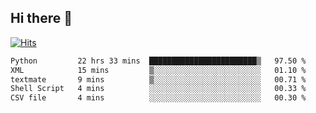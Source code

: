 ## Hi there 👋

<!--
**alihaqberdi/alihaqberdi** is a ✨ _special_ ✨ repository because its `README.md` (this file) appears on your GitHub profile.

Here are some ideas to get you started:

- 🔭 I’m currently working on ...
- 🌱 I’m currently learning ...
- 👯 I’m looking to collaborate on ...
- 🤔 I’m looking for help with ...
- 💬 Ask me about ...
- 📫 How to reach me: ...
- 😄 Pronouns: ...
- ⚡ Fun fact: ...
-->

[![Hits](https://hits.sh/github.com/alihaqberdi.svg)](https://hits.sh/github.com/alihaqberdi/)

<!--START_SECTION:waka-->

```txt
Python         22 hrs 33 mins  ████████████████████████▒   97.50 %
XML            15 mins         ▒░░░░░░░░░░░░░░░░░░░░░░░░   01.10 %
textmate       9 mins          ▒░░░░░░░░░░░░░░░░░░░░░░░░   00.71 %
Shell Script   4 mins          ░░░░░░░░░░░░░░░░░░░░░░░░░   00.33 %
CSV file       4 mins          ░░░░░░░░░░░░░░░░░░░░░░░░░   00.30 %
```

<!--END_SECTION:waka-->
